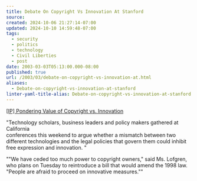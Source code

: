 ```yaml
---
title: Debate On Copyright Vs Innovation At Stanford
source: 
created: 2024-10-06 21:27:14-07:00
updated: 2024-10-10 14:59:48-07:00
tags:
  - security
  - politics
  - technology
  - Civil Liberties
  - post
date: 2003-03-03T05:13:00.000-08:00
published: true
url: /2003/03/debate-on-copyright-vs-innovation-at.html
aliases:
  - Debate-on-copyright-vs-innovation-at-stanford
linter-yaml-title-alias: Debate-on-copyright-vs-innovation-at-stanford
---
```



[\[IP\] Pondering Value of Copyright vs. Innovation](https://www.interesting-people.org/archives/interesting-people/200303/msg00015.html "[IP] Pondering Value of Copyright vs. Innovation")  
  
"Technology scholars, business leaders and policy makers gathered at California  
conferences this weekend to argue whether a mismatch between two different technologies and the legal policies that govern them could inhibit free expression and innovation. "  
  
""We have ceded too much power to copyright owners," said Ms. Lofgren, who plans on Tuesday to reintroduce a bill that would amend the 1998 law. "People are afraid to proceed on innovative measures.""